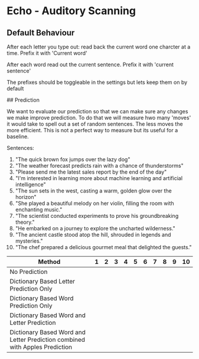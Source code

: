 # Echo - Auditory Scanning

## Default Behaviour

After each letter you type out: read back the current word one charcter at a time. Prefix it with 'Current word'

After each word read out the current sentence. Prefix it with 'current sentence'

The prefixes should be toggleable in the settings but lets keep them on by default

## Prediction

We want to evaluate our prediction so that we can make sure any changes we make improve prediction. To do that we will measure hwo many 'moves' it would take to spell out a set of random sentences. The less moves the more efficient. This is not a perfect way to measure but its useful for a baseline.

Sentences:

1. "The quick brown fox jumps over the lazy dog"
2. "The weather forecast predicts rain with a chance of thunderstorms"
3. "Please send me the latest sales report by the end of the day"
4. "I'm interested in learning more about machine learning and artificial intelligence"
5. "The sun sets in the west, casting a warm, golden glow over the horizon"
6. "She played a beautiful melody on her violin, filling the room with enchanting music."
7. "The scientist conducted experiments to prove his groundbreaking theory."
8. "He embarked on a journey to explore the uncharted wilderness."
9. "The ancient castle stood atop the hill, shrouded in legends and mysteries."
10. "The chef prepared a delicious gourmet meal that delighted the guests."

| Method                                                                      | 1   | 2   | 3   | 4   | 5   | 6   | 7   | 8   | 9   | 10  |
| --------------------------------------------------------------------------- | --- | --- | --- | --- | --- | --- | --- | --- | --- | --- |
| No Prediction                                                               |     |     |     |     |     |     |
| Dictionary Based Letter Prediction Only                                     |     |     |     |     |     |     |     |     |     |     |
| Dictionary Based Word Prediction Only                                       |     |     |     |     |     |     |     |     |     |     |
| Dictionary Based Word and Letter Prediction                                 |     |     |     |     |     |     |     |     |     |     |
| Dictionary Based Word and Letter Prediction combined with Apples Prediction |     |     |     |     |     |     |     |     |     |     |
